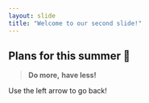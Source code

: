 ```yaml
---
layout: slide
title: "Welcome to our second slide!"
---
```

## Plans for this summer :koala:
> **Do more,**
> **have less!**

Use the left arrow to go back!
